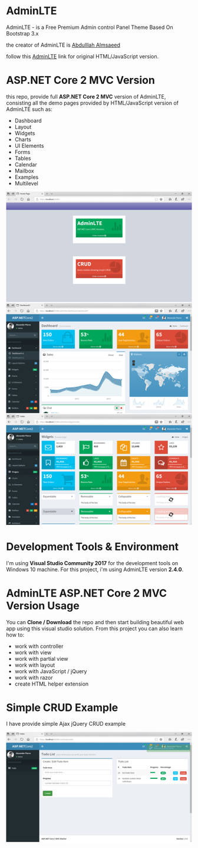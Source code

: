 ﻿# AdminLTE

AdminLTE - is a Free Premium Admin control Panel Theme Based On Bootstrap 3.x

the creator of AdminLTE is [Abdulllah Almsaeed](https://adminlte.io/about)

follow this [AdminLTE](https://github.com/almasaeed2010/AdminLTE) link for original HTML/JavaScript version.


# ASP.NET Core 2 MVC Version

this repo, provide full **ASP.NET Core 2 MVC** version of AdminLTE, consisting all the demo pages provided by HTML/JavaScript version of AdminLTE such as:

- Dashboard
- Layout
- Widgets
- Charts
- UI Elements
- Forms
- Tables
- Calendar
- Mailbox
- Examples
- Multilevel

![adminltemvccore2](src/src/wwwroot/adminlte/img/adminlte-aspnetcore2-p1.PNG)
![adminltemvccore2](src/src/wwwroot/adminlte/img/adminlte-aspnetcore2-p2.PNG)
![adminltemvccore2](src/src/wwwroot/adminlte/img/adminlte-aspnetcore2-p3.PNG)

# Development Tools & Environment

I'm using **Visual Studio Community 2017** for the development tools on Windows 10 machine. For this project, i'm using AdminLTE version **2.4.0**.

# AdminLTE ASP.NET Core 2 MVC Version Usage

You can **Clone / Download** the repo and then start building beautiful web app using this visual studio solution. From this project you can also learn how to:

- work with controller
- work with view
- work with partial view
- work with layout
- work with JavaScript / jQuery
- work with razor
- create HTML helper extension

# Simple CRUD Example

I have provide simple Ajax jQuery CRUD example

![adminltemvccore2](src/src/wwwroot/adminlte/img/adminlte-aspnetcore2-p4.PNG)





